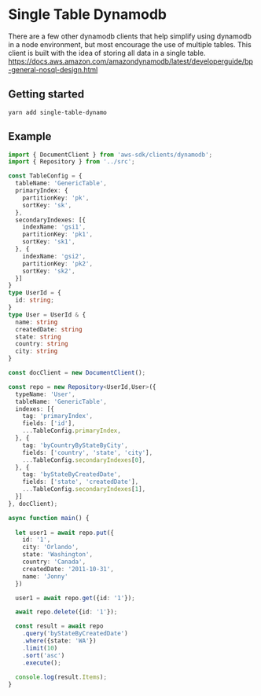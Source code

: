 # Single Table Dynamodb

There are a few other dynamodb clients that help simplify using dynamodb in a node environment, but most encourage the use of multiple tables.  This client is built with the idea of storing all data in a single table. https://docs.aws.amazon.com/amazondynamodb/latest/developerguide/bp-general-nosql-design.html

## Getting started

```
yarn add single-table-dynamo
```

## Example

```typescript
import { DocumentClient } from 'aws-sdk/clients/dynamodb';
import { Repository } from '../src';

const TableConfig = {
  tableName: 'GenericTable',
  primaryIndex: {
    partitionKey: 'pk',
    sortKey: 'sk',
  },
  secondaryIndexes: [{
    indexName: 'gsi1',
    partitionKey: 'pk1',
    sortKey: 'sk1',
  }, {
    indexName: 'gsi2',
    partitionKey: 'pk2',
    sortKey: 'sk2',
  }]
}
type UserId = {
  id: string;
}
type User = UserId & {
  name: string
  createdDate: string
  state: string
  country: string
  city: string
}

const docClient = new DocumentClient();

const repo = new Repository<UserId,User>({
  typeName: 'User',
  tableName: 'GenericTable',
  indexes: [{
    tag: 'primaryIndex',
    fields: ['id'],
    ...TableConfig.primaryIndex,
  }, {
    tag: 'byCountryByStateByCity',
    fields: ['country', 'state', 'city'],
    ...TableConfig.secondaryIndexes[0],
  }, {
    tag: 'byStateByCreatedDate',
    fields: ['state', 'createdDate'],
    ...TableConfig.secondaryIndexes[1],
  }]
}, docClient);

async function main() {
  
  let user1 = await repo.put({
    id: '1',
    city: 'Orlando',
    state: 'Washington',
    country: 'Canada',
    createdDate: '2011-10-31',
    name: 'Jonny'
  })

  user1 = await repo.get({id: '1'});

  await repo.delete({id: '1'});

  const result = await repo
    .query('byStateByCreatedDate')
    .where({state: 'WA'})
    .limit(10)
    .sort('asc')
    .execute();
  
  console.log(result.Items);
}
```
